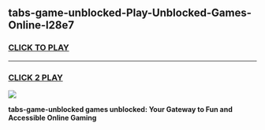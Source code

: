 
## tabs-game-unblocked-Play-Unblocked-Games-Online-l28e7
<h3>
<a href="https://premium76.site?title=tabs-game-unblocked&ref=25A">CLICK TO PLAY</a></h3>
<hr>

<h3>
<a href="https://premium76.site?title=tabs-game-unblocked&ref=25A">CLICK 2 PLAY</a>
  
</h3>

<a href="https://premium76.site?title=tabs-game-unblocked&ref=25A"><img src="https://clearcache.store/games.png"></a>


**tabs-game-unblocked games unblocked: Your Gateway to Fun and Accessible Online Gaming**
